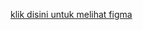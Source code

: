 [klik disini untuk melihat figma]( https://www.figma.com/design/gbCfcyDoP2iJSisvLehevM/Untitled?node-id=0-1&t=GaiRRnW28zlVOlFX-1)
